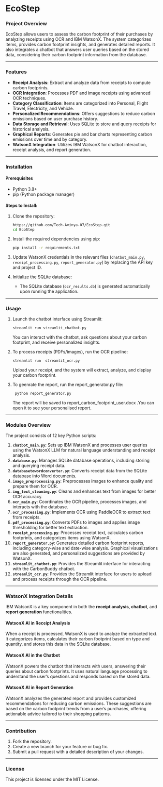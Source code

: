 
# EcoStep

### Project Overview
EcoStep allows users to assess the carbon footprint of their purchases by analyzing receipts using OCR and IBM WatsonX. The system categorizes items, provides carbon footprint insights, and generates detailed reports. It also integrates a chatbot that answers user queries based on the stored data, considering their carbon footprint information from the database.

---

### Features
- **Receipt Analysis**: Extract and analyze data from receipts to compute carbon footprints.
- **OCR Integration**: Processes PDF and image receipts using advanced OCR techniques.
- **Category Classification**: Items are categorized into Personal, Flight Travel, Electricity, and Vehicle.
- **Personalized Recommendations**: Offers suggestions to reduce carbon emissions based on user purchase history.
- **Data Storage and Retrieval**: Uses SQLite to store and query receipts for historical analysis.
- **Graphical Reports**: Generates pie and bar charts representing carbon emissions over time and by category.
- **WatsonX Integration**: Utilizes IBM WatsonX for chatbot interaction, receipt analysis, and report generation.

---

### Installation

#### Prerequisites
- Python 3.8+
- pip (Python package manager)

#### Steps to Install:
1. Clone the repository:
    ```bash
    https://github.com/Tech-Avinya-07/EcoStep.git
    cd EcoStep
    ```

2. Install the required dependencies using pip:
    ```bash
    pip install -r requirements.txt
    ```

3. Update WatsonX credentials in the relevant files (`chatbot_main.py`, `receipt_processing.py`, `report_generator.py`) by replacing the API key and project ID.

4. Initialize the SQLite database:
    - The SQLite database (`ocr_results.db`) is generated automatically upon running the application.

---

### Usage

1. Launch the chatbot interface using Streamlit:
    ```bash
    streamlit run streamlit_chatbot.py
    ```
    You can interact with the chatbot, ask questions about your carbon footprint, and receive personalized insights.

2. To process receipts (PDFs/images), run the OCR pipeline:
    ```bash
    streamlit run  streamlit_ocr.py
    ```
    Upload your receipt, and the system will extract, analyze, and display your carbon footprint.

3. To geenrate the report, run the report_generator.py file:
   ```bash
    python report_generator.py
    ```
   The report will be saved to report_carbon_footprint_user.docx .You can open it to see your personalised report.
---

### Modules Overview

The project consists of 12 key Python scripts:
1. **`chatbot_main.py`**: Sets up IBM WatsonX and processes user queries using the WatsonX LLM for natural language understanding and receipt analysis.
2. **`database.py`**: Manages SQLite database operations, including storing and querying receipt data.
3. **`databasetowordconverter.py`**: Converts receipt data from the SQLite database into Word documents.
4. **`image_preprocessing.py`**: Preprocesses images to enhance quality and prepare them for OCR.
5. **`img_text_cleaning.py`**: Cleans and enhances text from images for better OCR accuracy.
6. **`ocr_main.py`**: Coordinates the OCR pipeline, processes images, and interacts with the database.
7. **`ocr_processing.py`**: Implements OCR using PaddleOCR to extract text from receipts.
8. **`pdf_processing.py`**: Converts PDFs to images and applies image thresholding for better text extraction.
9. **`receipt_processing.py`**: Processes receipt text, calculates carbon footprints, and categorizes items using WatsonX.
10. **`report_generator.py`**: Generates detailed carbon footprint reports, including category-wise and date-wise analysis. Graphical visualizations are also generated, and personalized suggestions are provided by WatsonX.
11. **`streamlit_chatbot.py`**: Provides the Streamlit interface for interacting with the CarbonBuddy chatbot.
12. **`streamlit_ocr.py`**: Provides the Streamlit interface for users to upload and process receipts through the OCR pipeline.

---

### WatsonX Integration Details

IBM WatsonX is a key component in both the **receipt analysis**, **chatbot**, and **report generation** functionalities.

#### WatsonX AI in Receipt Analysis
When a receipt is processed, WatsonX is used to analyze the extracted text. It categorizes items, calculates their carbon footprint based on type and quantity, and stores this data in the SQLite database.

#### WatsonX AI in the Chatbot
WatsonX powers the chatbot that interacts with users, answering their queries about carbon footprints. It uses natural language processing to understand the user’s questions and responds based on the stored data.

#### WatsonX AI in Report Generation
WatsonX analyzes the generated report and provides customized recommendations for reducing carbon emissions. These suggestions are based on the carbon footprint trends from a user’s purchases, offering actionable advice tailored to their shopping patterns.

---

### Contribution

1. Fork the repository.
2. Create a new branch for your feature or bug fix.
3. Submit a pull request with a detailed description of your changes.

---

### License

This project is licensed under the MIT License.

